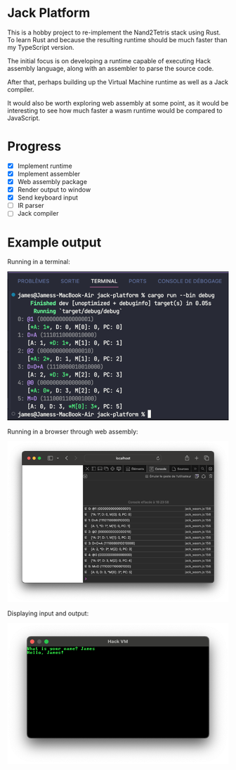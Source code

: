 # Jack Platform

This is a hobby project to re-implement the Nand2Tetris stack using Rust. To learn Rust and because the resulting runtime should be much faster than my TypeScript version.

The initial focus is on developing a runtime capable of executing Hack assembly language, along with an assembler to parse the source code.

After that, perhaps building up the Virtual Machine runtime as well as a Jack compiler.

It would also be worth exploring web assembly at some point, as it would be interesting to see how much faster a wasm runtime would be compared to JavaScript.

# Progress

- [x] Implement runtime
- [x] Implement assembler
- [x] Web assembly package
- [x] Render output to window
- [x] Send keyboard input
- [ ] IR parser
- [ ] Jack compiler

# Example output

Running in a terminal:

![Console Output](./img/console.png)

Running in a browser through web assembly:

![Browser Output](./img/browser.png)

Displaying input and output:

![Browser Output](./img/render.png)
